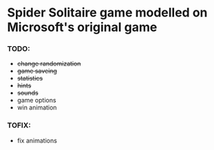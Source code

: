 # Spider Solitaire game modelled on Microsoft's original game

### TODO:
- ~~change randomization~~
- ~~game saveing~~
- ~~statistics~~
- ~~hints~~
- ~~sounds~~
- game options
- win animation

### TOFIX:
- fix animations